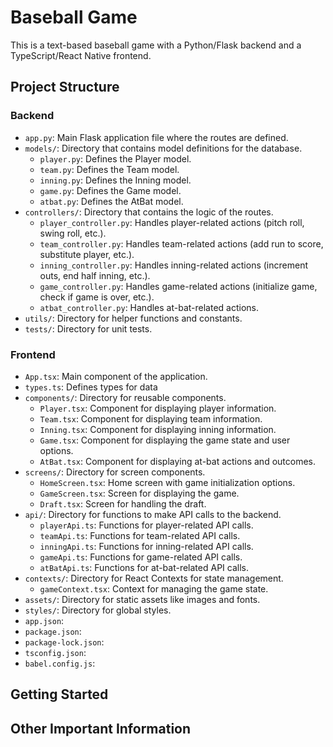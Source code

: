 # Baseball Game

This is a text-based baseball game with a Python/Flask backend and a TypeScript/React Native frontend.

## Project Structure

### Backend

- `app.py`: Main Flask application file where the routes are defined.
- `models/`: Directory that contains model definitions for the database.
  - `player.py`: Defines the Player model.
  - `team.py`: Defines the Team model.
  - `inning.py`: Defines the Inning model.
  - `game.py`: Defines the Game model.
  - `atbat.py`: Defines the AtBat model.
- `controllers/`: Directory that contains the logic of the routes.
  - `player_controller.py`: Handles player-related actions (pitch roll, swing roll, etc.).
  - `team_controller.py`: Handles team-related actions (add run to score, substitute player, etc.).
  - `inning_controller.py`: Handles inning-related actions (increment outs, end half inning, etc.).
  - `game_controller.py`: Handles game-related actions (initialize game, check if game is over, etc.).
  - `atbat_controller.py`: Handles at-bat-related actions.
- `utils/`: Directory for helper functions and constants.
- `tests/`: Directory for unit tests.

### Frontend

- `App.tsx`: Main component of the application.
- `types.ts`: Defines types for data
- `components/`: Directory for reusable components.
  - `Player.tsx`: Component for displaying player information.
  - `Team.tsx`: Component for displaying team information.
  - `Inning.tsx`: Component for displaying inning information.
  - `Game.tsx`: Component for displaying the game state and user options.
  - `AtBat.tsx`: Component for displaying at-bat actions and outcomes.
- `screens/`: Directory for screen components.
  - `HomeScreen.tsx`: Home screen with game initialization options.
  - `GameScreen.tsx`: Screen for displaying the game.
  - `Draft.tsx`: Screen for handling the draft.
- `api/`: Directory for functions to make API calls to the backend.
  - `playerApi.ts`: Functions for player-related API calls.
  - `teamApi.ts`: Functions for team-related API calls.
  - `inningApi.ts`: Functions for inning-related API calls.
  - `gameApi.ts`: Functions for game-related API calls.
  - `atBatApi.ts`: Functions for at-bat-related API calls.
- `contexts/`: Directory for React Contexts for state management.
  - `gameContext.tsx`: Context for managing the game state.
- `assets/`: Directory for static assets like images and fonts.
- `styles/`: Directory for global styles.
- `app.json`: 
- `package.json`: 
- `package-lock.json`: 
- `tsconfig.json`:
- `babel.config.js`:

## Getting Started


## Other Important Information


